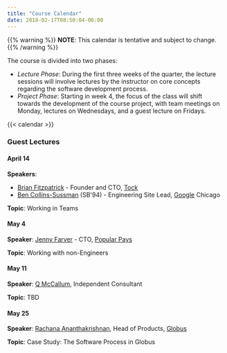 ```yaml
---
title: "Course Calendar"
date: 2018-02-17T08:50:04-06:00
---
```


{{% warning %}}
**NOTE**: This calendar is tentative and subject to change.
{{% /warning %}}

The course is divided into two phases: 

- *Lecture Phase*: During the first three weeks of the quarter, the lecture sessions will involve lectures by the instructor on core concepts regarding the software development process. 
- *Project Phase*: Starting in week 4, the focus of the class will shift towards the development of the course project, with team meetings on Monday, lectures on Wednesdays, and a guest lecture on Fridays.

{{< calendar >}}

### Guest Lectures

#### April 14

**Speakers**:

 * [Brian Fitzpatrick](https://twitter.com/therealfitz) - Founder and CTO, [Tock](https://www.exploretock.com/)
 * [Ben Collins-Sussman](https://www.red-bean.com/sussman/) (SB'94) - Engineering Site Lead, [Google](http://google.com) Chicago

**Topic**: Working in Teams

#### May 4

**Speaker**: [Jenny Farver](https://twitter.com/jennyFarver) - CTO, [Popular Pays](https://www.popularpays.com/)

**Topic**: Working with non-Engineers

#### May 11

**Speaker**: [Q McCallum](http://qethanm.cc/), Independent Consultant

**Topic**: TBD

#### May 25

**Speaker**: [Rachana Ananthakrishnan](https://www.linkedin.com/in/rachanananthakrishnan/), Head of Products, [Globus](https://www.globus.org/) 

**Topic**: Case Study: The Software Process in Globus


